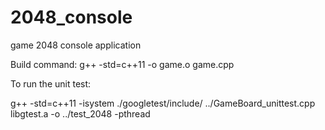 # 2048_console
game 2048 console application

Build command:
g++ -std=c++11 -o game.o game.cpp

To run the unit test:

g++ -std=c++11 -isystem ./googletest/include/ ../GameBoard_unittest.cpp  libgtest.a -o ../test_2048 -pthread
